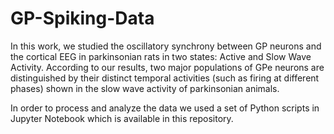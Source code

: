 # GP-Spiking-Data

In this work, we studied the oscillatory synchrony between GP neurons and the cortical EEG in parkinsonian rats in two states: Active and Slow Wave Activity. According to our results, two major populations of GPe neurons are distinguished by their distinct temporal activities (such as firing at different phases) shown in the slow wave activity of parkinsonian animals.

In order to process and analyze the data we used a set of Python scripts in Jupyter Notebook which is available in this repository.
